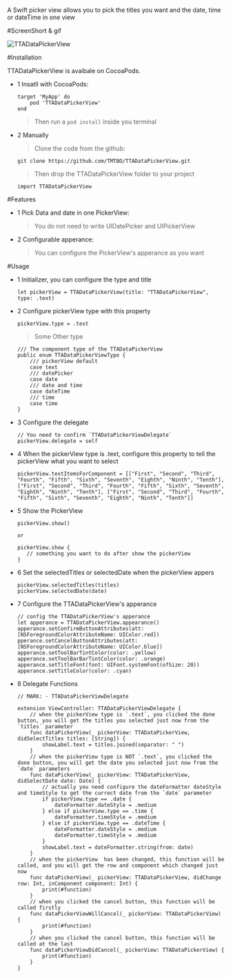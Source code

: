 A Swift picker view allows you to pick the titles you want and the date, time or dateTime in one view

#ScreenShort & gif

![TTADataPickerView](https://github.com/TMTBO/TTADataPickerView/blob/master/TTADataPickerView.gif)

#Installation

TTADataPickerView is avaibale on CocoaPods.

* 1 Insatll with CocoaPods:

	```
	target 'MyApp' do
  		pod 'TTADataPickerView'
	end
	```
	>Then run a `pod install` inside you terminal
	
* 2 Manually
	> Clone the code from the github:
	
	`git clone https://github.com/TMTBO/TTADataPickerView.git`
	>Then drop the TTADataPickerView folder to your project
	
	`import TTADataPickerView`
	
#Features
* 1 Pick Data and date in one PickerView: 

	>You do not need to write UIDatePicker and UIPickerView
* 2 Configurable apperance: 

	>You can configure the PickerView's apperance as you want

#Usage

* 1 Initializer, you can configure the type and title
	```
	let pickerView = TTADataPickerView(title: "TTADataPickerView", type: .text)
	```

* 2 Configure pickerView type with this property

	```
	pickerView.type = .text
	```
	> Some Other type
	
	```
	/// The component type of the TTADataPickerView
	public enum TTADataPickerViewType {
    	/// pickerView default
    	case text
    	/// datePicker
    	case date
    	/// date and time
    	case dateTime
   		/// time
    	case time
	}
	```
		
* 3 Configure the delegate

	```
	// You need to confirm `TTADataPickerViewDelegate`
	pickerView.delegate = self
	```
* 4 When the pickerView type is .text, configure this property to tell the pickerView what you want to select

	```
	pickerView.textItemsForComponent = [["First", "Second", "Third", "Fourth", "Fifth", "Sixth", "Seventh", "Eighth", "Ninth", "Tenth"], ["First", "Second", "Third", "Fourth", "Fifth", "Sixth", "Seventh", "Eighth", "Ninth", "Tenth"], ["First", "Second", "Third", "Fourth", "Fifth", "Sixth", "Seventh", "Eighth", "Ninth", "Tenth"]]
	```
* 5 Show the PickerView
	
	```
	pickerView.show()
	
	or
	
	pickerView.show { 
       // something you want to do after show the pickerView
   }
	```
	
* 6 Set the selectedTitles or selectedDate when the pickerView appers

	```
    pickerView.selectedTitles(titles)
    pickerView.selectedDate(date)
	```

* 7 Configure the TTADataPickerView's apperance

	```
	// config the TTADataPickerView's apperance
	let apperance = TTADataPickerView.appearance()
	apperance.setConfirmButtonAttributes(att: [NSForegroundColorAttributeName: UIColor.red])
	pperance.setCancelButtonAttributes(att: [NSForegroundColorAttributeName: UIColor.blue])
	apperance.setToolBarTintColor(color: .yellow)      apperance.setToolBarBarTintColor(color: .orange)
	apperance.setTitleFont(font: UIFont.systemFont(ofSize: 20))
	apperance.setTitleColor(color: .cyan)
	```
	
* 8 Delegate Functions

	```
	// MARK: - TTADataPickerViewDelegate
	
	extension ViewController: TTADataPickerViewDelegate {
	    // when the pickerView type is `.text`, you clicked the done button, you will get the titles you selected just now from the `titles` parameter
	    func dataPickerView(_ pickerView: TTADataPickerView, didSelectTitles titles: [String]) {
	        showLabel.text = titles.joined(separator: " ")
	    }
	    // when the pickerView type is NOT `.text`, you clicked the done button, you will get the date you selected just now from the `date` parameters
	    func dataPickerView(_ pickerView: TTADataPickerView, didSelectDate date: Date) {
	        // actually you need configure the dateFormatter dateStyle and timeStyle to get the currect date from the `date` parameter
	        if pickerView.type == .date {
	            dateFormatter.dateStyle = .medium
	        } else if pickerView.type == .time {
	            dateFormatter.timeStyle = .medium
	        } else if pickerView.type == .dateTime {
	            dateFormatter.dateStyle = .medium
	            dateFormatter.timeStyle = .medium
	        }
	        showLabel.text = dateFormatter.string(from: date)
	    }
	    // when the pickerView  has been changed, this function will be called, and you will get the row and component which changed just now
	    func dataPickerView(_ pickerView: TTADataPickerView, didChange row: Int, inComponent component: Int) {
	        print(#function)
	    }
	    // when you clicked the cancel button, this function will be called firstly
	    func dataPickerViewWillCancel(_ pickerView: TTADataPickerView) {
	        print(#function)
	    }
	    // when you clicked the cancel button, this function will be called at the last
	    func dataPickerViewDidCancel(_ pickerView: TTADataPickerView) {
	        print(#function)
	    }
	}
	```

